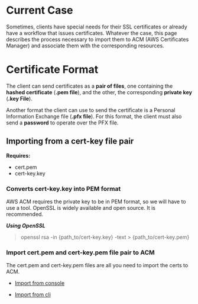 # Current Case

Sometimes, clients have special needs for their SSL certificates or already 
have a workflow that issues certificates. Whatever the case, this page describes
the process necessary to import them to ACM (AWS Certificates Manager) and
associate them with the corresponding resources.

# Certificate Format

The client can send certificates as a **pair of files**, one containing the **hashed certificate** (**.pem file**), and the other, the corresponding **private key** (**.key File**).

Another format the client can use to send the certificate is a Personal Information Exchange file (**.pfx file**). For this format, the client must also send a **password** to operate over the PFX file.

## **Importing from a cert-key file pair** 

**Requires:**

- cert.pem
- cert-key.key

### **Converts cert-key.key into PEM format**

AWS ACM requires the private key to be in PEM format, so we will have to use a tool. OpenSSL is widely available and open source. It is recommended.

***Using OpenSSL***

> openssl rsa -in {path_to/cert-key.key} -text > {path_to/cert-key.pem}

### **Import cert.pem and cert-key.pem file pair to ACM**

The cert.pem and cert-key.pem files are all you need to import the certs to ACM.

- [Import from console](https://docs.aws.amazon.com/acm/latest/userguide/import-certificate-api-cli.html#import-certificate-api:~:text=Import%20(AWS%20CLI)-,Import%20(console),-The%20following%20example)

- [Import from cli](https://docs.aws.amazon.com/acm/latest/userguide/import-certificate-api-cli.html#import-certificate-api:~:text=choose%20Import.-,Import%20(AWS%20CLI),-The%20following%20example)